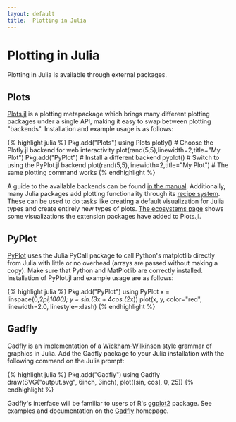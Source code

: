 ```yaml
---
layout: default
title:  Plotting in Julia
---
```


# Plotting in Julia

Plotting in Julia is available through external packages.

## Plots

[Plots.jl](https://github.com/JuliaPlots/Plots.jl) is a plotting metapackage which
brings many different plotting packages under a single API, making it easy to swap
between plotting "backends". Installation and example usage is as follows:

{% highlight julia %}
Pkg.add("Plots")
using Plots
plotly() # Choose the Plotly.jl backend for web interactivity
plot(rand(5,5),linewidth=2,title="My Plot")
Pkg.add("PyPlot") # Install a different backend
pyplot() # Switch to using the PyPlot.jl backend
plot(rand(5,5),linewidth=2,title="My Plot") # The same plotting command works
{% endhighlight %}

A guide to the available backends can be found [in the manual](http://docs.juliaplots.org/latest/backends/).
Additionally, many Julia packages add plotting functionality through its [recipe system](http://docs.juliaplots.org/latest/recipes/).
These can be used to do tasks like creating a default visualization
for Julia types and create entirely new types of plots.
[The ecosystems page](http://docs.juliaplots.org/latest/ecosystem/) shows some
visualizations the extension packages have added to Plots.jl.

## PyPlot

[PyPlot](https://github.com/JuliaPy/PyPlot.jl) uses the Julia PyCall
package to call Python's matplotlib directly from Julia with little or
no overhead (arrays are passed without making a copy). Make sure that
Python and MatPlotlib are correctly installed. Installation of
PyPlot.jl and example usage are as follows:

{% highlight julia %}
Pkg.add("PyPlot")
using PyPlot
x = linspace(0,2*pi,1000); y = sin.(3*x + 4*cos.(2*x))
plot(x, y, color="red", linewidth=2.0, linestyle=:dash)
{% endhighlight %}

## Gadfly

Gadfly is an implementation of a
[Wickham-Wilkinson](http://www.cs.uic.edu/%7Ewilkinson/TheGrammarOfGraphics/GOG.html)
style grammar of graphics in Julia. Add the Gadfly package to your
Julia installation with the following command on the Julia prompt:

{% highlight julia %}
Pkg.add("Gadfly")
using Gadfly
draw(SVG("output.svg", 6inch, 3inch), plot([sin, cos], 0, 25))
{% endhighlight %}

Gadfly's interface will be familiar to users of R's
[ggplot2](http://ggplot2.org) package. See
examples and documentation on the [Gadfly](http://gadflyjl.org) homepage.

